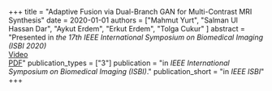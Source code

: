 +++
title = "Adaptive Fusion via Dual-Branch GAN for Multi-Contrast MRI Synthesis"
date = 2020-01-01
authors = ["Mahmut Yurt", "Salman Ul Hassan Dar", "Aykut Erdem", "Erkut Erdem", "Tolga Cukur" ]
abstract = "Presented in *the 17th IEEE International Symposium on Biomedical Imaging (ISBI 2020)* <br/>[Video](hybrid_dnn_abstract.pdf) <br/>[PDF](files/hybrid_dnn_abstract.pdf)"
publication_types = ["3"]
publication = "in *IEEE International Symposium on Biomedical Imaging (ISBI)*."
publication_short = "in *IEEE ISBI*"
+++
